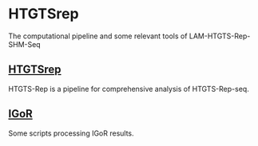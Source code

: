 # HTGTSrep
The computational pipeline and some relevant tools of LAM-HTGTS-Rep-SHM-Seq

## [HTGTSrep](https://github.com/Yyx2626/HTGTSrep/tree/master/HTGTSrep)
HTGTS-Rep is a pipeline for comprehensive analysis of HTGTS-Rep-seq.

## [IGoR](https://github.com/Yyx2626/HTGTSrep/tree/master/IGoR)
Some scripts processing IGoR results.

